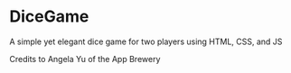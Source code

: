 # DiceGame
A simple yet elegant dice game for two players using HTML, CSS, and JS

Credits to Angela Yu of the App Brewery
